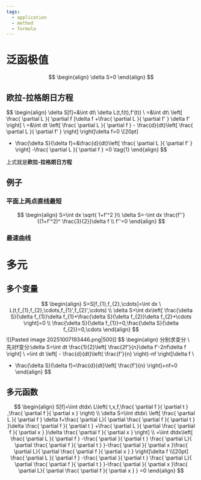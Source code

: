 ```yaml
---
tags:
  - application
  - method
  - formula
---
```

# 泛函极值
$$
\begin{align}
\delta S=0
\end{align}
$$
## 欧拉-拉格朗日方程
$$
\begin{align}
\delta S[f]=&\int dt\  \delta L(t,f(t),f'(t)) \\
=&\int dt\ \left[ \frac{ \partial L }{ \partial f }\delta f +\frac{ \partial L }{ \partial f' } \delta f' \right] \\
=&\int dt \left[ \frac{ \partial L }{ \partial f } - \frac{d}{dt}\left[ \frac{ \partial L }{ \partial f' }  \right] \right]\delta f=0 \\[20pt]
- \frac{\delta S}{\delta f}=&\frac{d}{dt}\left[ \frac{ \partial L }{ \partial f' }  \right] -\frac{ \partial L }{ \partial f } =0 \tag{1}
\end{align}
$$

上式就是**欧拉-拉格朗日方程**

## 例子
### 平面上两点直线最短
$$
\begin{align}
S=\int dx \sqrt{ 1+f'^2 }\\
\delta S=-\int dx \frac{f''}{(1+f'^2)^ \frac{3}{2}}\delta f \\
f''=0
\end{align}
$$

### 最速曲线

# 多元
## 多个变量

$$
\begin{align}
S=S[f_{1},f_{2},\cdots]=\int dx \ L(t,f_{1},f_{2},\cdots,f_{1}',f_{2}',\cdots) \\
\delta S=\int dx\left[  \frac{\delta S}{\delta f_{1}}\delta f_{1}+\frac{\delta S}{\delta f_{2}}\delta f_{2}+\cdots \right]=0 \\
\frac{\delta S}{\delta f_{1}}=0,\frac{\delta S}{\delta f_{2}}=0,\cdots
\end{align}
$$
![[Pasted image 20251007193446.png|500]]
$$
\begin{align}
分别求变分 \\
先对f变分:\delta S=\int dt \frac{1}{2}\left[ \frac{2f'}{n}\delta f'-2nf\delta f \right] \\
=\int dt \left[ - \frac{d}{dt}\left( \frac{f'}{n} \right)-nf \right]\delta f \\
- \frac{\delta S}{\delta f}=\frac{d}{dt}\left[ \frac{f'}{n} \right]+nf=0
\end{align}
$$
## 多元函数
$$
\begin{align}
S[f]=\iint dtdx\ L\left( t,x,f,\frac{ \partial f }{ \partial t } ,\frac{ \partial f }{ \partial x }  \right) \\
\delta S=\iint dtdx\ \left[ \frac{ \partial L }{ \partial f } \delta f+\frac{ \partial  L}{ \partial \frac{ \partial f }{ \partial t }  }\delta \frac{ \partial f }{ \partial t }  +\frac{ \partial L }{ \partial \frac{ \partial f }{ \partial x }  }\delta \frac{ \partial f }{ \partial x }  \right] \\
=\iint dtdx\left[ \frac{ \partial L }{ \partial f } -\frac{ \partial  }{ \partial t } \frac{ \partial  L}{ \partial \frac{ \partial f }{ \partial t }  }-\frac{ \partial  }{ \partial x }\frac{ \partial  L}{ \partial \frac{ \partial f }{ \partial x }  }  \right]\delta f \\[20pt]
\frac{ \partial L }{ \partial f } -\frac{ \partial  }{ \partial t } \frac{ \partial  L}{ \partial \frac{ \partial f }{ \partial t }  }-\frac{ \partial  }{ \partial x }\frac{ \partial  L}{ \partial \frac{ \partial f }{ \partial x }  } =0
\end{align}
$$